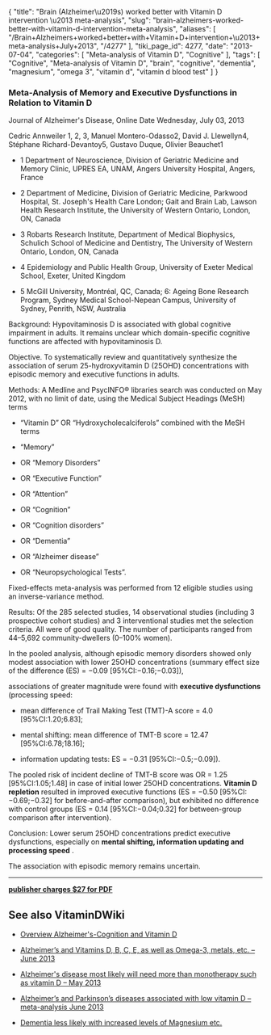 {
    "title": "Brain (Alzheimer\u2019s) worked better with Vitamin D intervention \u2013 meta-analysis",
    "slug": "brain-alzheimers-worked-better-with-vitamin-d-intervention-meta-analysis",
    "aliases": [
        "/Brain+Alzheimers+worked+better+with+Vitamin+D+intervention+\u2013+meta-analysis+July+2013",
        "/4277"
    ],
    "tiki_page_id": 4277,
    "date": "2013-07-04",
    "categories": [
        "Meta-analysis of Vitamin D",
        "Cognitive"
    ],
    "tags": [
        "Cognitive",
        "Meta-analysis of Vitamin D",
        "brain",
        "cognitive",
        "dementia",
        "magnesium",
        "omega 3",
        "vitamin d",
        "vitamin d blood test"
    ]
}


### Meta-Analysis of Memory and Executive Dysfunctions in Relation to Vitamin D

Journal of Alzheimer's Disease, Online Date	Wednesday, July 03, 2013

Cedric Annweiler 1, 2, 3, Manuel Montero-Odasso2, David J. Llewellyn4, Stéphane Richard-Devantoy5, Gustavo Duque, Olivier Beauchet1

* 1 Department of Neuroscience, Division of Geriatric Medicine and Memory Clinic, UPRES EA, UNAM, Angers University Hospital, Angers, France

* 2 Department of Medicine, Division of Geriatric Medicine, Parkwood Hospital, St. Joseph's Health Care London; Gait and Brain Lab, Lawson Health Research Institute, the University of Western Ontario, London, ON, Canada

* 3 Robarts Research Institute, Department of Medical Biophysics, Schulich School of Medicine and Dentistry, The University of Western Ontario, London, ON, Canada

* 4 Epidemiology and Public Health Group, University of Exeter Medical School, Exeter, United Kingdom

* 5 McGill University, Montréal, QC, Canada; 6: Ageing Bone Research Program, Sydney Medical School-Nepean Campus, University of Sydney, Penrith, NSW, Australia

Background: Hypovitaminosis D is associated with global cognitive impairment in adults. It remains unclear which domain-specific cognitive functions are affected with hypovitaminosis D. 

Objective. To systematically review and quantitatively synthesize the association of serum 25-hydroxyvitamin D (25OHD) concentrations with episodic memory and executive functions in adults. 

Methods: A Medline and PsycINFO® libraries search was conducted on May 2012, with no limit of date, using the Medical Subject Headings (MeSH) terms 

* “Vitamin D” OR “Hydroxycholecalciferols” combined with the MeSH terms 

* “Memory” 

* OR “Memory Disorders” 

* OR “Executive Function” 

* OR “Attention” 

* OR “Cognition” 

* OR “Cognition disorders” 

* OR “Dementia” 

* OR “Alzheimer disease” 

* OR “Neuropsychological Tests”. 

Fixed-effects meta-analysis was performed from 12 eligible studies using an inverse-variance method. 

Results: Of the 285 selected studies, 14 observational studies (including 3 prospective cohort studies) and 3 interventional studies met the selection criteria. All were of good quality. The number of participants ranged from 44–5,692 community-dwellers (0–100% women). 

In the pooled analysis, although episodic memory disorders showed only modest association with lower 25OHD concentrations (summary effect size of the difference (ES) = −0.09 <span>[95%CI:−0.16;−0.03]</span>), 

associations of greater magnitude were found with  **executive dysfunctions**  (processing speed: 

* mean difference of Trail Making Test (TMT)-A score = 4.0 <span>[95%CI:1.20;6.83]</span>; 

* mental shifting: mean difference of TMT-B score = 12.47 <span>[95%CI:6.78;18.16]</span>; 

* information updating tests: ES = −0.31 <span>[95%CI:−0.5;−0.09]</span>). 

The pooled risk of incident decline of TMT-B score was OR = 1.25 <span>[95%CI:1.05;1.48]</span> in case of initial lower 25OHD concentrations.  **Vitamin D repletion**  resulted in improved executive functions (ES = −0.50 <span>[95%CI:−0.69;−0.32]</span> for before-and-after comparison), but exhibited no difference with control groups (ES = 0.14 <span>[95%CI:−0.04;0.32]</span> for between-group comparison after intervention). 

Conclusion: Lower serum 25OHD concentrations predict executive dysfunctions, especially on  **mental shifting, information updating and processing speed** . 

The association with episodic memory remains uncertain.

---

 **[publisher charges $27 for PDF](https://iospress.metapress.com/content/j225825t42383711/resource-secured/?target=fulltext.pdf)** 

## See also VitaminDWiki

* [Overview Alzheimer's-Cognition and Vitamin D](/posts/overview-alzheimers-cognition-and-vitamin-d)

* [Alzheimer’s and Vitamins D, B, C, E, as well as Omega-3, metals, etc. – June 2013](/posts/alzheimers-and-vitamins-d-b-c-e-as-well-as-omega-3-metals-etc)

* [Alzheimer's disease most likely will need more than monotherapy such as vitamin D – May 2013](/posts/alzheimers-disease-most-likely-will-need-more-than-monotherapy-such-as-vitamin-d)

* [Alzheimer’s and Parkinson’s diseases associated with low vitamin D – meta-analysis June 2013](/posts/alzheimers-and-parkinsons-diseases-associated-with-low-vitamin-d-meta-analysis)

* [Dementia less likely with increased levels of Magnesium etc.](/posts/dementia-less-likely-with-increased-levels-of-magnesium-etc)